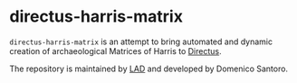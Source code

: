 # directus-harris-matrix

`directus-harris-matrix` is an attempt to bring automated and dynamic creation of archaeological Matrices of Harris to [Directus](https://directus.io/).

The repository is maintained by [LAD](https://lad.saras.uniroma1.it) and developed by Domenico Santoro.
